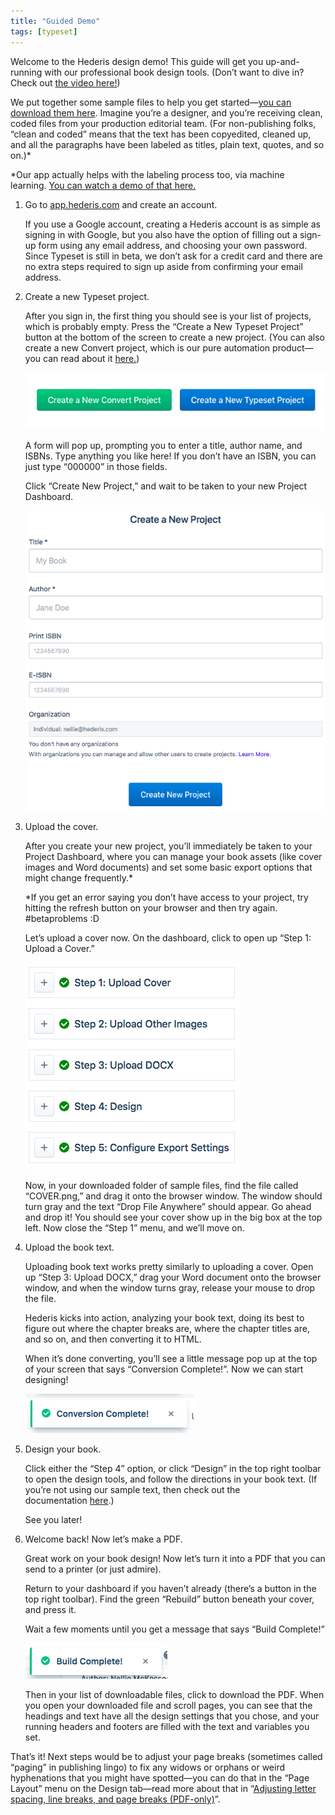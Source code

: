 ```yaml
---
title: "Guided Demo"
tags: [typeset]
---
```

 
<html><body><section data-type="chapter" class="hsecchapter" data-hederis-type="hsecchapter" id="guided-demo" data-pi-attrs="id: guided-demo; data-tags: typeset;" role="doc-chapter" data-tags="typeset" data-author-name=" " data-book-title=" " title="Guided Demo"><p class="hblkp" data-hederis-type="hblkp" id="pVBHXMAew">Welcome to the Hederis design demo! This guide will get you up-and-running with our professional book design tools. (Don&#8217;t want to dive in? Check out&#160;<a href="https://youtu.be/KjJA1HvvEhw" target="_blank" class="hspana" data-hederis-type="hspana" id="puckNwwUt">the video here!</a>)</p><p class="hblkp" data-hederis-type="hblkp" id="p7bujUxD2">We put together some sample files to help you get started&#8212;<a href="https://www.dropbox.com/s/0t99hotj0svng8h/hederis-demo-files.zip?dl=0" target="_blank" class="hspana" data-hederis-type="hspana" id="pHoWVpJ55">you can download them here</a>. Imagine you&#8217;re a designer, and you&#8217;re receiving clean, coded files from your production editorial team. (For non-publishing folks, &#8220;clean and coded&#8221; means that the text has been copyedited, cleaned up, and all the paragraphs have been labeled as titles, plain text, quotes, and so on.)*</p><p class="hblkp" data-hederis-type="hblkp" id="pf0FilDem">*Our app actually helps with the labeling process too, via machine learning.&#160;<a href="https://www.youtube.com/embed/vyuVLK4JIkg" target="_blank" class="hspana" data-hederis-type="hspana" id="psUi831ES">You can watch a demo of that here.</a></p><ol class="hwprnumlist" data-hederis-type="hwprnumlist" id="pBcKgFQiO"><li class="hblkoli" data-hederis-type="hblkoli" id="liHd6t8pql"><p class="hblkoli" data-hederis-type="hblklip" id="p2jY6sRZP">Go to&#160;<a href="http://app.hederis.com/" target="_blank" class="hspana" data-hederis-type="hspana" id="pzIVg9izh">app.hederis.com</a>&#160;and create an account.</p><p class="hblklicont" data-hederis-type="hblklicont" id="p9nOwmc6g">If you use a Google account, creating a Hederis account is as simple as signing in with Google, but you also have the option of filling out a sign-up form using any email address, and choosing your own password. Since Typeset is still in beta, we don&#8217;t ask for a credit card and there are no extra steps required to sign up aside from confirming your email address.</p></li><li class="hblkoli" data-hederis-type="hblkoli" id="lidUgOptNn"><p class="hblkoli" data-hederis-type="hblklip" id="powxecsSC">Create a new Typeset project.</p><p class="hblklicont" data-hederis-type="hblklicont" id="p7GpIUbKi">After you sign in, the first thing you should see is your list of projects, which is probably empty. Press the &#8220;Create a New Typeset Project&#8221; button at the bottom of the screen to create a new project. (You can also create a new Convert project, which is our pure automation product&#8212;you can read about it&#160;<a href="https://www.hederis.com/products.html" target="_blank" class="hspana" data-hederis-type="hspana" id="pzp2CdUmb">here.</a>)</p><img data-hederis-type="hblkimg" class="hblkimg" id="p5FQdz8gM" src="/images/createprojectbutton.png" data-img-src="/images/createprojectbutton.png"/><p class="hblklicont" data-hederis-type="hblklicont" id="ptmCF5MQh">A form will pop up, prompting you to enter a title, author name, and ISBNs. Type anything you like here! If you don&#8217;t have an ISBN, you can just type &#8220;000000&#8221; in those fields.</p><p class="hblklicont" data-hederis-type="hblklicont" id="pUDXDX9js">Click &#8220;Create New Project,&#8221; and wait to be taken to your new Project Dashboard.</p><img data-hederis-type="hblkimg" class="hblkimg" id="psp3V7CBa" src="/images/createnewproject.png" data-img-src="/images/createnewproject.png"/></li><li class="hblkoli" data-hederis-type="hblkoli" id="li85NJjVoF"><p class="hblkoli" data-hederis-type="hblklip" id="pl8MDYP2B">Upload the cover.</p><p class="hblklicont" data-hederis-type="hblklicont" id="phzGDkcOy">After you create your new project, you&#8217;ll immediately be taken to your Project Dashboard, where you can manage your book assets (like cover images and Word documents) and set some basic export options that might change frequently.*</p><p class="hblklicont" data-hederis-type="hblklicont" id="pvCGHRg7R">*If you get an error saying you don&#8217;t have access to your project, try hitting the refresh button on your browser and then try again. #betaproblems :D</p><p class="hblklicont" data-hederis-type="hblklicont" id="pXBG4YOoQ">Let&#8217;s upload a cover now. On the dashboard, click to open up &#8220;Step 1: Upload a Cover.&#8221;</p><img data-hederis-type="hblkimg" class="hblkimg" id="pygdDND1u" src="/images/uploadacover.png" data-img-src="/images/uploadacover.png"/><p class="hblklicont" data-hederis-type="hblklicont" id="piKDVxPqm">Now, in your downloaded folder of sample files, find the file called &#8220;COVER.png,&#8221; and drag it onto the browser window. The window should turn gray and the text &#8220;Drop File Anywhere&#8221; should appear. Go ahead and drop it! You should see your cover show up in the big box at the top left. Now close the &#8220;Step 1&#8221; menu, and we&#8217;ll move on.</p></li><li class="hblkoli" data-hederis-type="hblkoli" id="li5Wz3PA7C"><p class="hblkoli" data-hederis-type="hblklip" id="pVcgQhJ2T">Upload the book text.</p><p class="hblklicont" data-hederis-type="hblklicont" id="poQcc8Eag">Uploading book text works pretty similarly to uploading a cover. Open up &#8220;Step 3: Upload DOCX,&#8221; drag your Word document onto the browser window, and when the window turns gray, release your mouse to drop the file.</p><p class="hblklicont" data-hederis-type="hblklicont" id="p4wYwvWT9">Hederis kicks into action, analyzing your book text, doing its best to figure out where the chapter breaks are, where the chapter titles are, and so on, and then converting it to HTML.</p><p class="hblklicont" data-hederis-type="hblklicont" id="prUhLEX3L">When it&#8217;s done converting, you&#8217;ll see a little message pop up at the top of your screen that says &#8220;Conversion Complete!&#8221;. Now we can start designing!</p><img data-hederis-type="hblkimg" class="hblkimg" id="pWS60B4oY" src="/images/conversioncomplete.png" data-img-src="/images/conversioncomplete.png"/></li><li class="hblkoli" data-hederis-type="hblkoli" id="lizfz9u92i"><p class="hblkoli" data-hederis-type="hblklip" id="pTkmJISYr">Design your book.</p><p class="hblklicont" data-hederis-type="hblklicont" id="p5cUX7CtD">Click either the &#8220;Step 4&#8221; option, or click &#8220;Design&#8221; in the top right toolbar to open the design tools, and follow the directions in your book text. (If you&#8217;re not using our sample text, then check out the documentation&#160;<a href="https://www.hederis.com/demo.html" target="_blank" class="hspana" data-hederis-type="hspana" id="pi1ivvgqW">here</a>.)</p><p class="hblklicont" data-hederis-type="hblklicont" id="pB2QJBqmD">See you later!</p></li><li class="hblkoli" data-hederis-type="hblkoli" id="limoFo45j0"><p class="hblkoli" data-hederis-type="hblklip" id="pVS0s0xKZ">Welcome back! Now let&#8217;s make a PDF.</p><p class="hblklicont" data-hederis-type="hblklicont" id="pulw1I8SH">Great work on your book design! Now let&#8217;s turn it into a PDF that you can send to a printer (or just admire).</p><p class="hblklicont" data-hederis-type="hblklicont" id="pqQEr5IUD">Return to your dashboard if you haven&#8217;t already (there&#8217;s a button in the top right toolbar). Find the green &#8220;Rebuild&#8221; button beneath your cover, and press it.</p><p class="hblklicont" data-hederis-type="hblklicont" id="p9WE7esrX">Wait a few moments until you get a message that says &#8220;Build Complete!&#8221;</p><img data-hederis-type="hblkimg" class="hblkimg" id="p6zqk7vHm" src="/images/buildcomplete.png" data-img-src="/images/buildcomplete.png"/><p class="hblklicont" data-hederis-type="hblklicont" id="p0GHpj2y5">Then in your list of downloadable files, click to download the PDF. When you open your downloaded file and scroll pages, you can see that the headings and text have all the design settings that you chose, and your running headers and footers are filled with the text and variables you set.</p></li></ol><p class="hblkp" data-hederis-type="hblkp" id="pmpLGUKOw">That&#8217;s it! Next steps would be to adjust your page breaks (sometimes called &#8220;paging&#8221; in publishing lingo) to fix any widows or orphans or weird hyphenations that you might have spotted&#8212;you can do that in the &#8220;Page Layout&#8221; menu on the Design tab&#8212;read more about that in &#8220;<a href="{% link _docs/page-layout-menu.md %}" class="hspana" data-hederis-type="hspana" id="pdO7D0Grc">Adjusting letter spacing, line breaks, and page breaks (PDF-only)</a>&#8221;.</p></section></body></html>
